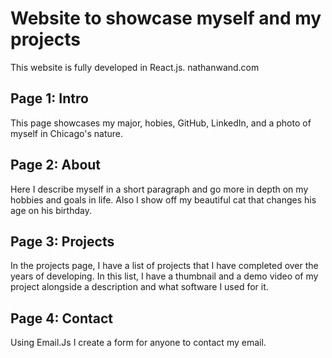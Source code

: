 # Website to showcase myself and my projects
This website is fully developed in React.js.
nathanwand.com

## Page 1: Intro 
This page showcases my major, hobies, GitHub, LinkedIn, and a photo of myself in Chicago's nature.

## Page 2: About
Here I describe myself in a short paragraph and go more in depth on my hobbies and goals in life. Also I show off my beautiful cat that changes his age on his birthday.

## Page 3: Projects
In the projects page, I have a list of projects that I have completed over the years of developing. In this list, I have a thumbnail and a demo video of my project alongside a description and what software I used for it.

## Page 4: Contact
Using Email.Js I create a form for anyone to contact my email.

